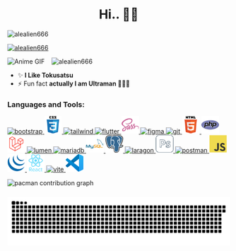 <h1 align="center">Hi.. 👋👋</h1>
<p align="left">
  <img src="https://komarev.com/ghpvc/?username=alealien666&label=Profile%20views&color=0e75b6&style=flat" alt="alealien666" />
</p>

<p align="left">
  <a href="https://github.com/ryo-ma/github-profile-trophy">
    <img src="https://github-profile-trophy.vercel.app/?username=alealien666" alt="alealien666" />
  </a>
</p>

<p>
 <img src="https://media.tenor.com/I52W87bM7K8AAAAi/anime-aaaa.gif" alt="Anime GIF" width="200"/>
 &nbsp;&nbsp;&nbsp;<img src="https://github-readme-stats.vercel.app/api?username=alealien666&show_icons=true&locale=en" alt="alealien666"/>
</p>

- ✨ **I Like Tokusatsu**
- ⚡ Fun fact **actually I am Ultraman 🗿🗿🗿**

<h3 align="left">Languages and Tools:</h3>
<p align="left"> 
<a href="https://getbootstrap.com" target="_blank" rel="noreferrer"> 
   <img src="https://www.svgrepo.com/show/353498/bootstrap.svg" alt="bootstrap" width="40" height="40"/> 
</a>  
<a href="https://www.w3schools.com/css/" target="_blank" rel="noreferrer"> 
   <img src="https://raw.githubusercontent.com/devicons/devicon/master/icons/css3/css3-original-wordmark.svg" alt="css3" width="40" height="40"/> 
</a> 
<a href="https://tailwindcss.com/" target="_blank" rel="noreferrer"> 
   <img src="https://www.svgrepo.com/show/374118/tailwind.svg" alt="tailwind" width="40" height="40"/> 
</a>
<a href="https://flutter.dev/" target="_blank" rel="noreferrer"> 
   <img src="https://www.svgrepo.com/show/373604/flutter.svg" alt="flutter" width="40" height="40"/> 
</a>
<a href="https://sass-lang.com/" target="_blank" rel="noreferrer">
  <img src="https://raw.githubusercontent.com/devicons/devicon/master/icons/sass/sass-original.svg" alt="sass" width="40" height="40"/>
</a>
<a href="https://www.figma.com/" target="_blank" rel="noreferrer"> 
   <img src="https://www.vectorlogo.zone/logos/figma/figma-icon.svg" alt="figma" width="40" height="40"/>
</a>
<a href="https://git-scm.com/" target="_blank" rel="noreferrer"> 
   <img src="https://www.vectorlogo.zone/logos/git-scm/git-scm-icon.svg" alt="git" width="40" height="40"/>
</a> 
<a href="https://www.w3.org/html/" target="_blank" rel="noreferrer"> 
   <img src="https://raw.githubusercontent.com/devicons/devicon/master/icons/html5/html5-original-wordmark.svg" alt="html5" width="40" height="40"/> 
</a>
<a href="https://www.php.net" target="_blank" rel="noreferrer"> 
   <img src="https://raw.githubusercontent.com/devicons/devicon/master/icons/php/php-original.svg" alt="php" width="40" height="40"/> 
</a> 
<a href="https://laravel.com/" target="_blank" rel="noreferrer">
  <img src="https://raw.githubusercontent.com/github/explore/main/topics/laravel/laravel.png" alt="laravel" width="40" height="40"/>
</a>
<a href="https://lumen.laravel.com/" target="_blank" rel="noreferrer">
  <img src="https://codingtricks.io/img/cover/lumen.png" alt="lumen" width="40" height="40"/>
</a>
 <a href="https://mariadb.org/" target="_blank" rel="noreferrer"> 
   <img src="https://www.vectorlogo.zone/logos/mariadb/mariadb-icon.svg" alt="mariadb" width="40" height="40"/> 
 </a> 
<a href="https://www.mysql.com/" target="_blank" rel="noreferrer"> 
   <img src="https://raw.githubusercontent.com/devicons/devicon/master/icons/mysql/mysql-original-wordmark.svg" alt="mysql" width="40" height="40"/> 
</a> 
<a href="https://www.postgresql.org/" target="_blank" rel="noreferrer">
  <img src="https://raw.githubusercontent.com/github/explore/main/topics/postgresql/postgresql.png" alt="postgresql" width="40" height="40"/>
</a>
<a href="https://laragon.org/" target="_blank" rel="noreferrer">
  <img src="https://w7.pngwing.com/pngs/591/332/png-transparent-laragon-hd-logo.png" alt="laragon" width="40" height="40"/>
</a>
<a href="https://www.photoshop.com/en" target="_blank" rel="noreferrer">
   <img src="https://raw.githubusercontent.com/devicons/devicon/master/icons/photoshop/photoshop-line.svg" alt="photoshop" width="40" height="40"/> 
</a> 
<a href="https://postman.com" target="_blank" rel="noreferrer"> 
   <img src="https://www.vectorlogo.zone/logos/getpostman/getpostman-icon.svg" alt="postman" width="40" height="40"/> 
</a> 
<a href="https://developer.mozilla.org/en-US/docs/Web/JavaScript" target="_blank" rel="noreferrer"> 
   <img src="https://raw.githubusercontent.com/devicons/devicon/master/icons/javascript/javascript-original.svg" alt="javascript" width="40" height="40"/> 
</a> 
<a href="https://jquery.com/" target="_blank" rel="noreferrer">
  <img src="https://raw.githubusercontent.com/devicons/devicon/master/icons/jquery/jquery-original.svg" alt="jquery" width="40" height="40"/>
</a>
<a href="https://reactjs.org/" target="_blank" rel="noreferrer"> 
   <img src="https://raw.githubusercontent.com/devicons/devicon/master/icons/react/react-original-wordmark.svg" alt="react" width="40" height="40"/> 
</a> 
<a href="https://vitejs.dev/" target="_blank" rel="noreferrer">
  <img src="https://vitejs.dev/logo.svg" alt="vite" width="40" height="40"/>
</a>
<a href="https://code.visualstudio.com/" target="_blank" rel="noreferrer">
  <img src="https://raw.githubusercontent.com/devicons/devicon/master/icons/vscode/vscode-original.svg" alt="visual studio code" width="40" height="40"/>
</a>
</p>

<picture>
  <source media="(prefers-color-scheme: dark)" srcset="https://raw.githubusercontent.com/Alealien666/Alealien666/output/pacman-contribution-graph-dark.svg">
  <source media="(prefers-color-scheme: light)" srcset="https://raw.githubusercontent.com/Alealien666/Alealien666/output/pacman-contribution-graph.svg">
  <img alt="pacman contribution graph" src="https://raw.githubusercontent.com/Alealien666/Alealien666/output/pacman-contribution-graph.svg">
</picture>

###

<img src="https://raw.githubusercontent.com/Alealien666/Alealien666/output/snake.svg" alt="Snake animation" />

###


		
